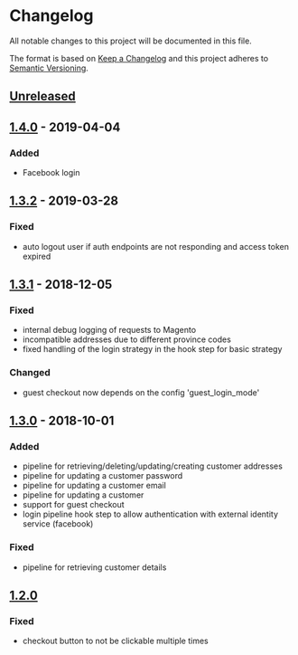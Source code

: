 # Changelog

All notable changes to this project will be documented in this file.

The format is based on [Keep a Changelog](http://keepachangelog.com/) and this project adheres to [Semantic Versioning](http://semver.org/).

## [Unreleased]
## [1.4.0] - 2019-04-04
### Added
- Facebook login

## [1.3.2] - 2019-03-28
### Fixed
- auto logout user if auth endpoints are not responding and access token expired

## [1.3.1] - 2018-12-05
### Fixed
- internal debug logging of requests to Magento
- incompatible addresses due to different province codes
- fixed handling of the login strategy in the hook step for basic strategy

### Changed
- guest checkout now depends on the config 'guest_login_mode'

## [1.3.0] - 2018-10-01
### Added
- pipeline for retrieving/deleting/updating/creating customer addresses
- pipeline for updating a customer password
- pipeline for updating a customer email
- pipeline for updating a customer
- support for guest checkout
- login pipeline hook step to allow authentication with external identity service (facebook)

### Fixed
- pipeline for retrieving customer details

## [1.2.0]
### Fixed
- checkout button to not be clickable multiple times

[Unreleased]: https://github.com/shopgate/ext-magento-user/compare/v1.4.0...HEAD
[1.4.0]: https://github.com/shopgate/ext-magento-user/compare/v1.3.2...v1.4.0
[1.3.2]: https://github.com/shopgate/ext-magento-user/compare/v1.3.1...v1.3.2
[1.3.1]: https://github.com/shopgate/ext-magento-user/compare/v1.3.0...v1.3.1
[1.3.0]: https://github.com/shopgate/ext-magento-user/compare/v1.2.0...v1.3.0
[1.2.0]: https://github.com/shopgate/ext-magento-user/compare/v1.1.7...v1.2.0
